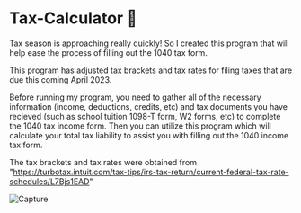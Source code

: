 # Tax-Calculator 🤔 
Tax season is approaching really quickly! So I created this program that will help ease the process of filling out the 1040 tax form. 

This program has adjusted tax brackets and tax rates for filing taxes that are due this coming April 2023.

Before running my program, you need to gather all of the necessary information (income, deductions, credits, etc) and tax documents you have recieved (such as school tuition 1098-T form, W2 forms, etc) to complete the 1040 tax income form. Then you can utilize this program which will calculate your total tax liability to assist you with filling out the 1040 income tax form.  

The tax brackets and tax rates were obtained from "https://turbotax.intuit.com/tax-tips/irs-tax-return/current-federal-tax-rate-schedules/L7Bjs1EAD" 

![Capture](https://user-images.githubusercontent.com/62251927/210900135-5ef42248-ccd2-4620-b8c0-835d62cfe3ee.PNG)
